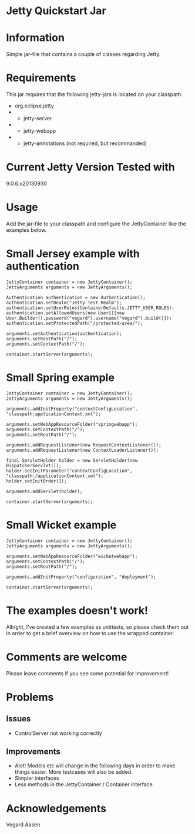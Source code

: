 Jetty Quickstart Jar
====================

# Information

Simple jar-file that contains a couple of classes regarding Jetty.

# Requirements

This jar requires that the following jetty-jars is located on your classpath:

* org.eclipse.jetty
* * jetty-server
* * jetty-webapp
* * jetty-annotations (not required, but recommanded)

# Current Jetty Version Tested with

9.0.6.v20130930

# Usage

Add the jar-file to your classpath and configure the JettyContainer like the examples below.

# Small Jersey example with authentication

    JettyContainer container = new JettyContainer();
    JettyArguments arguments = new JettyArguments();

    Authentication authentication = new Authentication();
    authentication.setRealm("Jetty Test Realm");
    authentication.setUserRoles(ContainerDefaults.JETTY_USER_ROLES);
    authentication.setAllowedUsers(new User[]{new User.Builder().password("vegard").username("vegard").build()});
    authentication.setProtectedPath("/protected-area/");

    arguments.setAuthentication(authentication);
    arguments.setRootPath("/");
    arguments.setContextPath("/");

    container.startServer(arguments);

# Small Spring example

    JettyContainer container = new JettyContainer();
    JettyArguments arguments = new JettyArguments();

    arguments.addInitProperty("contextConfigLocation", "classpath:applicationContext.xml");

    arguments.setWebAppResourceFolder("springwebapp");
    arguments.setContextPath("/");
    arguments.setRootPath("/");

    arguments.addRequestListener(new RequestContextListener());
    arguments.addRequestListener(new ContextLoaderListener());

    final ServletHolder holder = new ServletHolder(new DispatcherServlet());
    holder.setInitParameter("contextConfigLocation", "classpath:/applicationContext.xml");
    holder.setInitOrder(1);

    arguments.addServlet(holder);

    container.startServer(arguments);

# Small Wicket example

    JettyContainer container = new JettyContainer();
    JettyArguments arguments = new JettyArguments();

    arguments.setWebAppResourceFolder("wicketwebapp");
    arguments.setContextPath("/");
    arguments.setRootPath("/");

    arguments.addInitProperty("configuration", "deployment");

    container.startServer(arguments);

# The examples doesn't work!

Allright, I've created a few examples as unittests, so please check them out in order to get a brief overview on how to use the wrapped container.

# Comments are welcome

Please leave comments if you see some potential for improvement!

# Problems

## Issues

* ControlServer not working correctly

## Improvements

* Alot! Models etc will change in the following days in order to make things easier. More testcases will also be added.
* Simpler interfaces
* Less methods in the JettyContainer / Container interface.

# Acknowledgements

Vegard Aasen